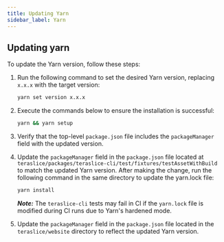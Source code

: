 ```yaml
---
title: Updating Yarn
sidebar_label: Yarn
---
```


## Updating yarn

To update the Yarn version, follow these steps:

1. Run the following command to set the desired Yarn version, replacing `x.x.x` with the target version:

    ```bash
    yarn set version x.x.x
    ```

2. Execute the commands below to ensure the installation is successful:

    ```bash
    yarn && yarn setup
    ```

3. Verify that the top-level `package.json` file includes the `packageManager` field with the updated version.

4. Update the `packageManager` field in the `package.json` file located at `teraslice/packages/teraslice-cli/test/fixtures/testAssetWithBuild` to match the updated Yarn version. After making the change, run the following command in the same directory to update the yarn.lock file:

    ```bash
    yarn install
    ```

    **_Note:_** The `teraslice-cli` tests may fail in CI if the `yarn.lock` file is modified during CI runs due to Yarn's hardened mode.

5. Update the `packageManager` field in the `package.json` file located in the `teraslice/website` directory to reflect the updated Yarn version.
